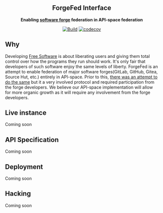 <div align="center">

## ForgeFed Interface

**Enabling [software forge](https://en.wikipedia.org/wiki/Forge_(software)) federation in API-space federation**

[![Build](https://github.com/forgefedv2/interface/actions/workflows/linux.yml/badge.svg)](https://github.com/forgefedv2/interface/actions/workflows/linux.yml)
[![codecov](https://codecov.io/gh/forgefedv2/interface/branch/master/graph/badge.svg?token=0100H4ECG4)](https://codecov.io/gh/forgefedv2/interface)

</div>

## Why

Developing [Free
Software](https://www.gnu.org/philosophy/free-sw.en.html) is about
liberating users and giving them total control over how the programs
they run should work. It's only fair that developers of such software
enjoy the same levels of liberty. ForgeFed is an attempt to enable
federation of major software forges(GitLab, GitHub, Gitea, Source Hut,
etc.) entirely in API-space. Prior to this, [there was an attempt to do
the same](https://forgefed.peers.community/) but it a very involved
protocol and required participation from the forge developers. We
believe our API-space implementation will allow for more organic growth
as it will require any involvement from the forge developers.

## Live instance

Coming soon

## API Specification

Coming soon

## Deployment

Coming soon

## Hacking

Coming soon
